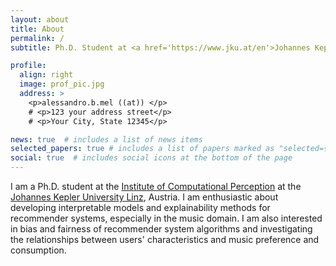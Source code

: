 ```yaml
---
layout: about
title: About
permalink: /
subtitle: Ph.D. Student at <a href='https://www.jku.at/en'>Johannes Kepler University Linz, Austria</a> # Address. Contacts. Moto. Etc.

profile:
  align: right
  image: prof_pic.jpg
  address: >
    <p>alessandro.b.mel ((at)) </p>
    # <p>123 your address street</p>
    # <p>Your City, State 12345</p>

news: true  # includes a list of news items
selected_papers: true # includes a list of papers marked as "selected={true}"
social: true  # includes social icons at the bottom of the page
---
```


I am a Ph.D. student at the <a href='https://www.jku.at/en/institute-of-computational-perception/'>Institute of Computational Perception</a> at the <a href='https://www.jku.at/en'>Johannes Kepler University Linz</a>, Austria. I am enthusiastic about developing interpretable models and explainability methods for recommender systems, especially in the music domain. I am also interested in bias and fairness of recommender system algorithms and investigating the relationships between users' characteristics and music preference and consumption.

<!--- # Put your address / PO. box / other info right below your picture. You can also disable any these elements by editing `profile` property of the YAML header of your `_pages/about.md`. Edit `_bibliography/papers.bib` and Jekyll will render your [publications page](/al-folio/publications/) automatically.

# Link to your social media connections, too. This theme is set up to use [F#ont Awesome icons](http://fortawesome.github.io/Font-Awesome/) and [Academicons](https://jpswalsh.github.io/academicons/), like the ones below. Add your Facebook, Twitter, LinkedIn, Google Scholar, or just disable all of them.
 --->
 

